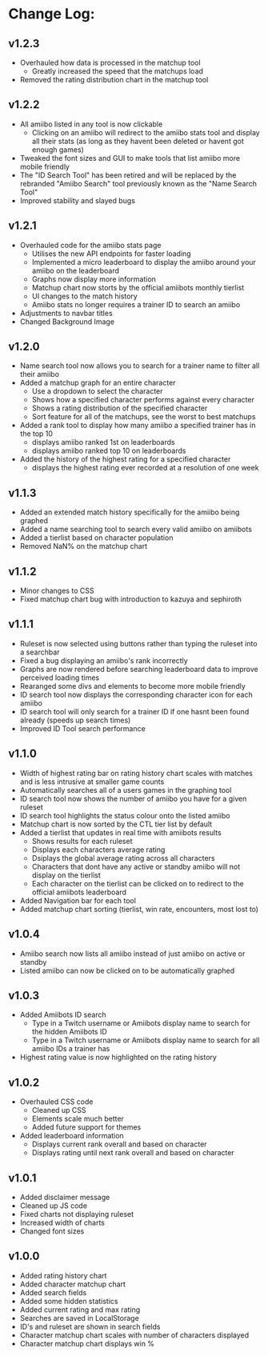 # Change Log:
## v1.2.3
- Overhauled how data is processed in the matchup tool
    - Greatly increased the speed that the matchups load
- Removed the rating distribution chart in the matchup tool

## v1.2.2
- All amiibo listed in any tool is now clickable
    - Clicking on an amiibo will redirect to the amiibo stats tool and display all their stats (as long as they havent been deleted or havent got enough games)
- Tweaked the font sizes and GUI to make tools that list amiibo more mobile friendly
- The "ID Search Tool" has been retired and will be replaced by the rebranded "Amiibo Search" tool previously known as the "Name Search Tool"
- Improved stability and slayed bugs

## v1.2.1
- Overhauled code for the amiibo stats page
    - Utilises the new API endpoints for faster loading
    - Implemented a micro leaderboard to display the amiibo around your amiibo on the leaderboard
    - Graphs now display more information
    - Matchup chart now storts by the official amiibots monthly tierlist
    - UI changes to the match history
    - Amiibo stats no longer requires a trainer ID to search an amiibo
- Adjustments to navbar titles
- Changed Background Image

## v1.2.0
- Name search tool now allows you to search for a trainer name to filter all their amiibo
- Added a matchup graph for an entire character
    - Use a dropdown to select the character
    - Shows how a specified character performs against every character
    - Shows a rating distribution of the specified character
    - Sort feature for all of the matchups, see the worst to best matchups
- Added a rank tool to display how many amiibo a specified trainer has in the top 10
    - displays amiibo ranked 1st on leaderboards
    - displays amiibo ranked top 10 on leaderboards
- Added the history of the highest rating for a specified character
    - displays the highest rating ever recorded at a resolution of one week

## v1.1.3
- Added an extended match history specifically for the amiibo being graphed
- Added a name searching tool to search every valid amiibo on amiibots
- Added a tierlist based on character population
- Removed NaN% on the matchup chart

## v1.1.2
- Minor changes to CSS
- Fixed matchup chart bug with introduction to kazuya and sephiroth

## v1.1.1
- Ruleset is now selected using buttons rather than typing the ruleset into a searchbar
- Fixed a bug displaying an amiibo's rank incorrectly
- Graphs are now rendered before searching leaderboard data to improve perceived loading times
- Rearanged some divs and elements to become more mobile friendly
- ID search tool now displays the corresponding character icon for each amiibo
- ID search tool will only search for a trainer ID if one hasnt been found already (speeds up search times)
- Improved ID Tool search performance

## v1.1.0
- Width of highest rating bar on rating history chart scales with matches and is less intrusive at smaller game counts
- Automatically searches all of a users games in the graphing tool
- ID search tool now shows the number of amiibo you have for a given ruleset
- ID search tool highlights the status colour onto the listed amiibo
- Matchup chart is now sorted by the CTL tier list by default
- Added a tierlist that updates in real time with amiibots results
    - Shows results for each ruleset
    - Displays each characters average rating
    - Dsiplays the global average rating across all characters
    - Characters that dont have any active or standby amiibo will not display on the tierlist
    - Each character on the tierlist can be clicked on to redirect to the official amiibots leaderboard
- Added Navigation bar for each tool
- Added matchup chart sorting (tierlist, win rate, encounters, most lost to)

## v1.0.4
- Amiibo search now lists all amiibo instead of just amiibo on active or standby
- Listed amiibo can now be clicked on to be automatically graphed 

## v1.0.3
- Added Amiibots ID search
    - Type in a Twitch username or Amiibots display name to search for the hidden Amiibots ID
    - Type in a Twitch username or Amiibots display name to search for all amiibo IDs a trainer has
- Highest rating value is now highlighted on the rating history

## v1.0.2
- Overhauled CSS code
    - Cleaned up CSS
    - Elements scale much better
    - Added future support for themes
- Added leaderboard information
    - Displays current rank overall and based on character
    - Displays rating until next rank overall and based on character

## v1.0.1
- Added disclaimer message
- Cleaned up JS code
- Fixed charts not displaying ruleset
- Increased width of charts
- Changed font sizes

## v1.0.0
- Added rating history chart
- Added character matchup chart
- Added search fields
- Added some hidden statistics
- Added current rating and max rating
- Searches are saved in LocalStorage
- ID's and ruleset are shown in search fields
- Character matchup chart scales with number of characters displayed
- Character matchup chart displays win %
